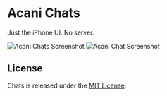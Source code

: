 # Acani Chats

Just the iPhone UI. No server.

![Acani Chats Screenshot][1] ![Acani Chat Screenshot][2]

## License

Chats is released under the [MIT License][3].


[1]: https://github.com/acani/Chats/raw/master/Screenshots/Chats.png
[2]: https://github.com/acani/Chats/raw/master/Screenshots/Chat.png
[3]: http://opensource.org/licenses/MIT
